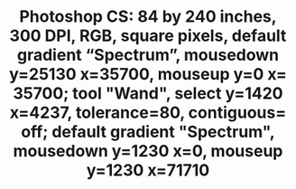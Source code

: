 ---
ee_id: '4448'
site: '1'
type: '2'
long_id: 2018-029 Photoshop CS
url: 2018-029-photoshop-cs
year: '2018'
medium: Chromogenic print
commission:
add_credit:
dims: 84 x 240 inches
pitch:
ps:
live_url:
related:
title: 'Photoshop CS: 84 by 240 inches, 300 DPI, RGB, square pixels, default gradient
  “Spectrum”, mousedown y=25130 x=35700, mouseup y=0 x= 35700; tool "Wand", select
  y=1420 x=4237, tolerance=80, contiguous= off; default gradient "Spectrum", mousedown
  y=1230 x=0, mouseup y=1230 x=71710'
youtube:
imgs: photoshop-cs--2018-029-db-ih--YRBL.jpg
subheading:
year2: '2018'
download:
add_credits:
related_code:
! '':
layout: things-i-made
---